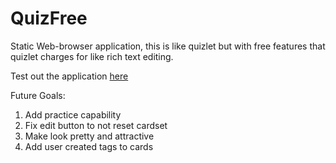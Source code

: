 # QuizFree

Static Web-browser application, this is like quizlet but with free features that quizlet charges for like rich text editing.

Test out the application [here](https://joesuph.github.io/QuizFree/index.html)

Future Goals:
1. Add practice capability
2. Fix edit button to not reset cardset
3. Make look pretty and attractive
4. Add user created tags to cards
